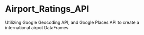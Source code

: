 # Airport_Ratings_API
Utilizing Google Geocoding API, and Google Places API to create a international airpot DataFrames 
